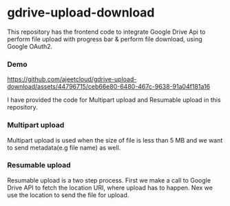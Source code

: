 # gdrive-upload-download
This repository has the frontend code to integrate Google Drive Api to perform file upload with progress bar & perform file download, using Google OAuth2.

### Demo
https://github.com/ajeetcloud/gdrive-upload-download/assets/44796715/ceb66e80-6480-467c-9638-91a04f181a16


I have provided the code for Multipart upload and Resumable upload in this repository.

### Multipart upload
Multipart upload is used when the size of file is less than 5 MB and we want to send metadata(e.g file name) as well.

### Resumable upload
Resumable upload is a two step process.
First we make a call to Google Drive API to fetch the location URI, where upload has to happen. Nex we use the location to send the file for upload.
